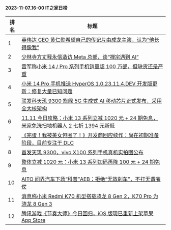 #### 2023-11-07_16-00  IT之家日榜

| 排名 | 标题|
| --- | ---|
| 1 | [英伟达 CEO 黄仁勋希望自己的传记片由成龙主演，认为“他长得像我”](https://www.ithome.com/0/730/507.htm) |
| 2 | [少林寺方丈释永信造访 Meta 总部，谈“禅宗遇到 AI”](https://www.ithome.com/0/730/460.htm) |
| 3 | [雷军称小米 14 / Pro 系列手机销量超 100 万部，但缺货还是严重](https://www.ithome.com/0/730/596.htm) |
| 4 | [小米 14 Pro 手机推送 HyperOS 1.0.23.11.4.DEV 开发版更新：修复大量已知问题](https://www.ithome.com/0/730/500.htm) |
| 5 | [联发科天玑 9300 旗舰 5G 生成式 AI 移动芯片正式发布，采用全大核架构](https://www.ithome.com/0/730/472.htm) |
| 6 | [11.11 今日攻略：小米 13 系列立减 1020 元 + 24 期免息，米家免洗扫地机器人 2 七折 1394 元新低](https://www.ithome.com/0/730/512.htm) |
| 7 | [《完蛋！我被美女包围了！》开发商回应续作：尚在初期准备阶段，目前专注于 DLC](https://www.ithome.com/0/730/420.htm) |
| 8 | [首发天玑 9300，vivo X100 系列手机真机实拍图公布](https://www.ithome.com/0/730/411.htm) |
| 9 | [整体立减 1020 元：小米 13 系列加码再降 100 元 + 24 期免息](https://www.ithome.com/0/730/453.htm) |
| 10 | [AITO 问界汽车下场“科普”AEB：拒绝“无效刹车”，不打无谓嘴仗](https://www.ithome.com/0/730/461.htm) |
| 11 | [消息称小米 Redmi K70 机型搭载骁龙 8 Gen 2，K70 Pro 为骁龙 8 Gen 3](https://www.ithome.com/0/730/553.htm) |
| 12 | [腾讯游戏《节奏大师》今日回归，iOS 版现已重新上架苹果 App Store](https://www.ithome.com/0/730/526.htm) |
